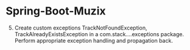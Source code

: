 # Spring-Boot-Muzix

5. Create custom exceptions TrackNotFoundException, TrackAlreadyExistsException in a
com.stack....exceptions package. Perform appropriate exception handling and propagation
back.
